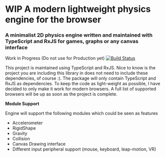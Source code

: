 # WIP A modern lightweight physics engine for the browser
### A minimalist 2D physics engine written and maintained with TypeScript and RxJS for games, graphs or any canvas interface

Work in Progress (Do not use for Production yet) [![Build Status](https://travis-ci.org/code0wl/2d-physics-engine.svg?branch=master)](https://travis-ci.org/code0wl/2d-physics-engine)

This project is maintained using TypeScript and RxJS. 
Nice to know is the project you are including this library in does not need to include these dependencies, of course :).
The package will only contain TypeScript and RxJS as dependencies. To keep the code as light-weight as possible, I have decided to only make it work for modern browsers.
A full list of supported browsers will be up as soon as the project is complete.

**Module Support** 

Engine will support the following modules which could be seen as features

- Accelerometer
- RigidShape
- Gravity
- Collision
- Canvas Drawing interface
- Different input peripheral support (mouse, keyboard, leap-motion, VR)

